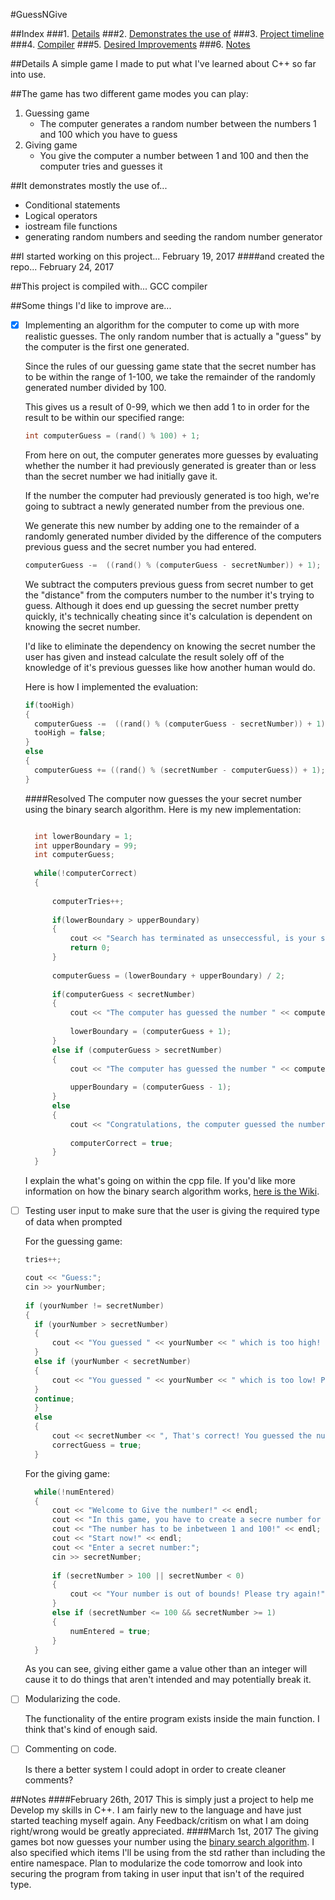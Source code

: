 #GuessNGive

##Index
###1. [Details](#Details)
###2. [Demonstrates the use of](#it-demonstrates-mostly-the-use-of)
###3. [Project timeline](#i-started-working-on-this-project)
###4. [Compiler](#this-project-is-compiled-with)
###5. [Desired Improvements](some-things-id-like-to-improve-are)
###6. [Notes](#notes)

##Details
A simple game I made to put what I've learned about C++ so far into use. 

##The game has two different game modes you can play:
1. Guessing game
	* The computer generates a random number between the numbers 1 and 100 which you have to guess
2. Giving game
	* You give the computer a number between 1 and 100 and then the computer tries and guesses it	

##It demonstrates mostly the use of...
- Conditional statements
- Logical operators
- iostream file functions
- generating random numbers and seeding the random number generator

##I started working on this project...
February 19, 2017
####and created the repo...
February 24, 2017

##This project is compiled with...
GCC compiler

##Some things I'd like to improve are...
- [x] Implementing an algorithm for the computer to come up with more realistic guesses. The only random number that is actually a "guess" by the computer is the first one generated. 
  
  Since the rules of our guessing game state that the secret number has to be within the range of 1-100, we take the remainder of the randomly generated number divided by 100. 

  This gives us a result of 0-99, which we then add 1 to in order for the result to be within our specified range:

  ```cpp
  int computerGuess = (rand() % 100) + 1;
  ```
  
  From here on out, the computer generates more guesses by evaluating whether the number it had previously generated is greater than or less than the secret number we had initially gave it. 

  If the number the computer had previously generated is too high, we're going to subtract a newly generated number from the previous one. 

  We generate this new number by adding one to the remainder of a randomly generated number divided by the difference of the computers previous guess and the secret number you had entered. 

  ```cpp
  computerGuess -=  ((rand() % (computerGuess - secretNumber)) + 1);
  ```

  We subtract the computers previous guess from secret number to get the "distance" from the computers number to the number it's trying to guess. Although it does end up guessing the secret number pretty quickly, it's technically cheating since it's calculation is dependent on knowing the secret number.

  I'd like to eliminate the dependency on knowing the secret number the user has given and instead calculate the result solely off of the knowledge of it's previous guesses like how another human would do.

  Here is how I implemented the evaluation: 

  ```cpp
  if(tooHigh)
  {
  	computerGuess -=  ((rand() % (computerGuess - secretNumber)) + 1);
  	tooHigh = false;
  }
  else
  {	
    computerGuess += ((rand() % (secretNumber - computerGuess)) + 1);						
  }
  ```
  ####Resolved
  The computer now guesses the your secret number using the binary search algorithm. Here is my new implementation:

  ```cpp

	int lowerBoundary = 1;
	int upperBoundary = 99;
	int computerGuess;
				
	while(!computerCorrect)
	{
					
		computerTries++;
					
		if(lowerBoundary > upperBoundary)
		{
			cout << "Search has terminated as unseccessful, is your set ordered?" << endl;
			return 0;
		}
					
		computerGuess = (lowerBoundary + upperBoundary) / 2;
				
		if(computerGuess < secretNumber)
		{
			cout << "The computer has guessed the number " << computerGuess << ", which is too low!" << endl;
			
			lowerBoundary = (computerGuess + 1);
		}
		else if (computerGuess > secretNumber)
		{
			cout << "The computer has guessed the number " << computerGuess << ", which is too high!" << endl;
			
			upperBoundary = (computerGuess - 1);
		}
		else
		{
			cout << "Congratulations, the computer guessed the number " << computerGuess << " in " << computerTries << " tries." << endl;
			
			computerCorrect = true;
		}
	}
  ```
  
  I explain the what's going on within the cpp file. If you'd like more information on how the binary search algorithm works, [here is the Wiki](https://en.wikipedia.org/wiki/Binary_search_algorithm).
  <br />
- [ ] Testing user input to make sure that the user is giving the required type of data when prompted

  For the guessing game:
  ```cpp
  tries++;
  
  cout << "Guess:";
  cin >> yourNumber;
					
  if (yourNumber != secretNumber)
  {
  	if (yourNumber > secretNumber)
	{
		cout << "You guessed " << yourNumber << " which is too high! Please guess again!" << endl;
	}
	else if (yourNumber < secretNumber)
	{
		cout << "You guessed " << yourNumber << " which is too low! Please guess again!" << endl;
	}
	continue;
	}
	else
	{
		cout << secretNumber << ", That's correct! You guessed the number in " << tries << "tries!" << endl;
		correctGuess = true;
	}
  ```
  For the giving game:
  ```cpp
    while(!numEntered)
	{
		cout << "Welcome to Give the number!" << endl;
		cout << "In this game, you have to create a secre number for the computer to guess!" << endl;
		cout << "The number has to be inbetween 1 and 100!" << endl;
		cout << "Start now!" << endl;
		cout << "Enter a secret number:";
		cin >> secretNumber;
					
		if (secretNumber > 100 || secretNumber < 0)
		{
			cout << "Your number is out of bounds! Please try again!" << endl;
		}
		else if (secretNumber <= 100 && secretNumber >= 1)
		{
			numEntered = true;
		}
	}
  ```

  As you can see, giving either game a value other than an integer will cause it to do things that aren't intended and may potentially break it. 
  <br />
- [ ] Modularizing the code.
  
  The functionality of the entire program exists inside the main function. I think that's kind of enough said.
   <br />
- [ ] Commenting on code.
  
  Is there a better system I could adopt in order to create cleaner comments?

##Notes
####February 26th, 2017
  This is simply just a project to help me Develop my skills in C++. I am fairly new to the language and have just started teaching myself again. Any Feedback/critism on what I am doing right/wrong would be greatly appreciated. 
####March 1st, 2017
  The giving games bot now guesses your number using the [binary search algorithm](https://en.wikipedia.org/wiki/Binary_search_algorithm). I also specified which items I'll be using from the std rather than including the entire namespace. Plan to modularize the code tomorrow and look into securing the program from taking in user input that isn't of the required type.

